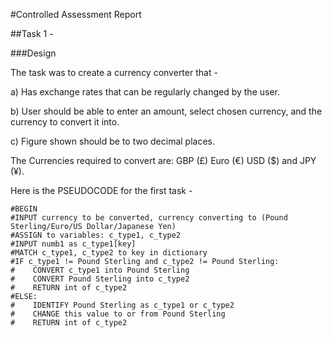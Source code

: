 #Controlled Assessment Report

##Task 1 -

###Design

The task was to create a currency converter that -

a) Has exchange rates that can be regularly changed by the user. 

b) User should be able to enter an amount, select chosen currency, and the currency to convert it into. 

c) Figure shown should be to two decimal places.

The Currencies required to convert are: GBP (£) Euro (€) USD ($) and JPY (¥).

Here is the PSEUDOCODE for the first task -
```
#BEGIN
#INPUT currency to be converted, currency converting to (Pound Sterling/Euro/US Dollar/Japanese Yen)
#ASSIGN to variables: c_type1, c_type2
#INPUT numb1 as c_type1[key]
#MATCH c_type1, c_type2 to key in dictionary
#IF c_type1 != Pound Sterling and c_type2 != Pound Sterling:
#    CONVERT c_type1 into Pound Sterling
#    CONVERT Pound Sterling into c_type2
#    RETURN int of c_type2
#ELSE:
#    IDENTIFY Pound Sterling as c_type1 or c_type2
#    CHANGE this value to or from Pound Sterling
#    RETURN int of c_type2
```
    


